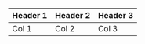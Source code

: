 | Header 1 | Header 2 |  Header 3 |
|----------|----------|-----------|
|   Col 1  |   Col 2  |   Col 3   |
